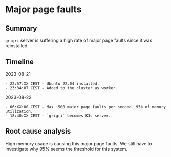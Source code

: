 # Major page faults

## Summary

`grigri` server is suffering a high rate of major page faults since it was reinstalled.

## Timeline

2023-08-21

    - 22:57:XX CEST - Ubuntu 22.04 installed.
    - 23:34:07 CEST - Added to the cluster as worker.

2023-08-22

    - 06:XX:00 CEST - Max ~500 major page faults per second. 95% of memory utilization.
    - 18:40:XX CEST - `grigri` becomes K3s server.

## Root cause analysis

High memory usage is causing this major page faults. We still have to investigate why 95% seems the
threshold for this system.
